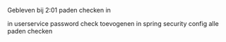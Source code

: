 Gebleven bij 2:01
paden checken  in 


in userservice password check toevogenen 
in spring security config alle paden checken